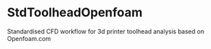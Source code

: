 # StdToolheadOpenfoam
Standardised CFD workflow for 3d printer toolhead analysis based on Openfoam.com
